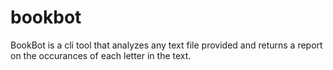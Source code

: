 # bookbot

BookBot is a cli tool that analyzes any text file provided and returns a report on the occurances of each letter in the text.
